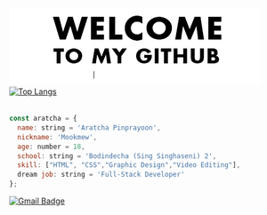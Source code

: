 <br></br>
![GIF](https://github.com/aratchamm/aratchamm/blob/master/gif.gif) [![Top Langs](https://github-readme-stats.vercel.app/api/top-langs/?username=aratchamm&layout=compact)](https://github.com/anuraghazra/github-readme-stats) 
<br></br>
```javascript
const aratcha = {
  name: string = 'Aratcha Pinprayoon',
  nickname: 'Mookmew',
  age: number = 18,
  school: string = 'Bodindecha (Sing Singhaseni) 2',
  skill: ["HTML", "CSS","Graphic Design","Video Editing"],
  dream job: string = 'Full-Stack Developer'
};
```
[![Gmail Badge](https://img.shields.io/badge/-aratcha.mm@gmail.com-d14836?style=flat-square&logo=Gmail&logoColor=white&link=mailto:aratcha.mm@gmail.com)](mailto:defcon.aratcha.mm@gmail.com)
